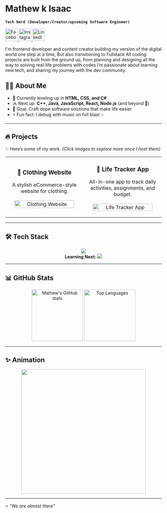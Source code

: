 # Mathew k Isaac

**`Tech Nerd (Developer/Creator/upcoming Software Engineer)`**
  


  <a href="https://mathew.k.isaac">
    <img src="https://cdn.jsdelivr.net/gh/devicons/devicon/icons/facebook/facebook-original.svg" width="40" height="40" alt="Facebook"/>
  </a>
  <a href="https://instagram.com/mathew15541?igsh=eXNicGdIMW9nOGw3">
    <img src="https://skillicons.dev/icons?i=instagram" width="40" height="40" alt="Instagram"/>
  </a>
  <a href="https://www.linkedin.com/in/mathew-kenyi-a60496345/">
    <img src="https://skillicons.dev/icons?i=linkedin" width="40" height="40" alt="LinkedIn"/>
  </a>






I'm frontend developer and content creator building my version of the digital world one step at a time, But also transitioning to Fullstack 
All coding projects are built from the ground up, from planning and designing all the way to solving real-life problems with codes
I’m passionate about learning new tech, and sharing my journey with the dev community.  

## 🧑‍💻 About Me  
- 🌱 Currently leveling up in **HTML, CSS, and C#**  
- 🔜 Next up: **C++, Java, JavaScript, React, Node.js** (and beyond 👀)  
- 🎯 Goal: Craft dope software solutions that make life easier  
- ⚡ Fun fact: I debug with music on full blast 🎶  

---

## 🔥 Projects  

✨ Here’s some of my work. *(Click images to explore more once I host them)*  

<table>
  <tr>
    <td width="50%">
      <h3 align="center">👕 Clothing Website</h3>
      <p align="center">
        A stylish eCommerce-style website for clothing.  
        <br />
        <br />
        <img src="your-image-link-here" width="90%" alt="Clothing Website"/>
      </p>
    </td>
    <td width="50%">
      <h3 align="center">📅 Life Tracker App</h3>
      <p align="center">
        All-in-one app to track daily activities, assignments, and budget.  
        <br />
        <br />
        <img src="" width="90%" alt="Life Tracker App"/>
      </p>
    </td>
  </tr>
</table>

---

## 🛠 Tech Stack  

<p align="center">
  <!-- Languages -->
  <img src="https://skillicons.dev/icons?i=html,css,cs" /><br>
  <b>Learning Next:</b>  
  <img src="https://skillicons.dev/icons?i=cpp,java,js,react,nodejs" />
</p>

---

## 📊 GitHub Stats  

<p align="center">
  <img src="https://github-readme-stats.vercel.app/api?username=YOUR-GITHUB-USERNAME&show_icons=true&theme=tokyonight" alt="Mathew's GitHub stats" height="165"/>
  <img src="https://github-readme-stats.vercel.app/api/top-langs/?username=YOUR-GITHUB-USERNAME&layout=compact&theme=tokyonight" alt="Top Languages" height="165"/>
</p>

---


## ✨ Animation  

<p align="center">
  <img src="https://media.giphy.com/media/qgQUggAC3Pfv687qPC/giphy.gif" width="400"/>
</p>

---

⭐️ *“We are almost there”*  
